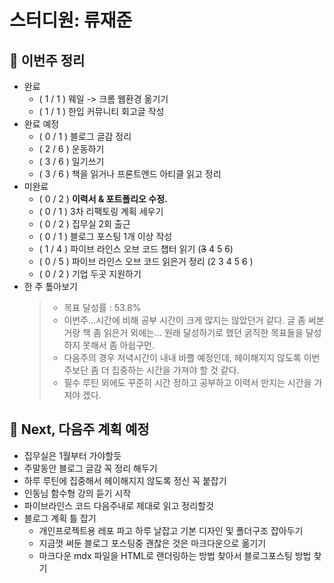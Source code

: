 # 스터디원: 류재준

## 🚀 이번주 정리
- 완료
  - ( 1 / 1 ) 웨일 -> 크롬 웹환경 옮기기 
  - ( 1 / 1 ) 한입 커뮤니티 회고글 작성
- 완료 예정
  - ( 0 / 1 ) 블로그 글감 정리
  - ( 2 / 6 ) 운동하기
  - ( 3 / 6 ) 일기쓰기
  - ( 3 / 6 ) 책을 읽거나 프론트엔드 아티클 읽고 정리
- 미완료
  - ( 0 / 2 ) **이력서 & 포트폴리오 수정.**
  - ( 0 / 1 ) 3차 리팩토링 계획 세우기
  - ( 0 / 2 ) 집무실 2회 출근
  - ( 0 / 1 ) 블로그 포스팅 1개 이상 작성
  - ( 1 / 4 ) 파이브 라인스 오브 코드 챕터 읽기 (~~3~~ 4 5 6)
  - ( 0 / 5 ) 파이브 라인스 오브 코드 읽은거 정리 (2 3 4 5 6 )
  - ( 0 / 2 ) 기업 두곳 지원하기
- 한 주 톺아보기
  > - 목표 달성률 : 53.8%
  > - 이번주...시간에 비해 공부 시간이 크게 많지는 않았던거 같다. 글 좀 써본거랑 책 좀 읽은거 외에는...
  > 원래 달성하기로 했던 굵직한 목표들을 달성하지 못해서 좀 아쉽구먼.
  > - 다음주의 경우 저녁시간이 내내 바쁠 예정인데, 헤이해지지 않도록 이번주보단 좀 더 집중하는 시간을 가져야 할 것 같다.
  > - 필수 루틴 외에도 꾸준히 시간 정하고 공부하고 이력서 만지는 시간을 가져야 겠다.
  

## 🌱 Next, 다음주 계획 예정
- 집무실은 1월부터 가야할듯
- 주말동안 블로그 글감 꼭 정리 해두기
- 하루 루틴에 집중해서 헤이해지지 않도록 정신 꼭 붙잡기
- 인동님 함수형 강의 듣기 시작
- 파이브라인스 코드 다음주내로 제대로 읽고 정리할것
- 블로그 계획 틀 잡기
  - 개인프로젝트용 레포 파고 하루 날잡고 기본 디자인 및 폴더구조 잡아두기
  - 지금껏 써둔 블로그 포스팅중 괜찮은 것은 마크다운으로 옮기기
  - 마크다운 mdx 파일을 HTML로 랜더링하는 방법 찾아서 블로그포스팅 방법 찾기 

